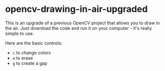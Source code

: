
# opencv-drawing-in-air-upgraded
This is an upgrade of a previous OpenCV project that allows you to draw in the air. Just download the code and run it on your computer - it's really simple to use.

Here are the basic controls:
- `c` to change colors
- `e` to erase
- `g` to create a gap